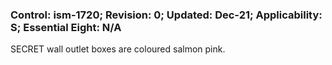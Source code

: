 ### Control: ism-1720; Revision: 0; Updated: Dec-21; Applicability: S; Essential Eight: N/A
<p>SECRET wall outlet boxes are coloured salmon pink.</p>